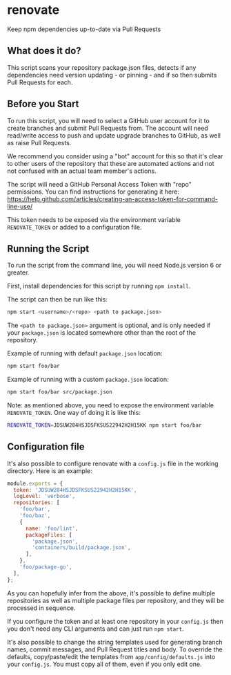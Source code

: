 # renovate

Keep npm dependencies up-to-date via Pull Requests

## What does it do?

This script scans your repository package.json files, detects if any dependencies need version updating - or pinning - and if so then submits Pull Requests for each.

## Before you Start

To run this script, you will need to select a GitHub user account for it to create branches and submit Pull Requests from. The account will need read/write access to push and update upgrade branches to GitHub, as well as raise Pull Requests.

We recommend you consider using a "bot" account for this so that it's clear to other users of the repository that these are automated actions and not not confused with an actual team member's actions.

The script will need a GitHub Personal Access Token with "repo" permissions. You can find instructions for generating it here: https://help.github.com/articles/creating-an-access-token-for-command-line-use/

This token needs to be exposed via the environment variable `RENOVATE_TOKEN` or added to a configuration file.

## Running the Script

To run the script from the command line, you will need Node.js version 6 or greater.

First, install dependencies for this script by running `npm install`.

 The script can then be run like this:

```sh
npm start <username>/<repo> <path to package.json>
```

The `<path to package.json>` argument is optional, and is only needed if your `package.json` is located somewhere other than the root of the repository.

Example of running with default `package.json` location:

```sh
npm start foo/bar
```

Example of running with a custom `package.json` location:

```sh
npm start foo/bar src/package.json
```

Note: as mentioned above, you need to expose the environment variable `RENOVATE_TOKEN`. One way of doing it is like this:

```sh
RENOVATE_TOKEN=JDSUW284HSJDSFKSUS22942H2H15KK npm start foo/bar
```

## Configuration file

It's also possible to configure renovate with a `config.js` file in the working directory. Here is an example:

```js
module.exports = {
  token: 'JDSUW284HSJDSFKSUS22942H2H15KK',
  logLevel: 'verbose',
  repositories: [
    'foo/bar',
    'foo/baz',
    {
      name: 'foo/lint',
      packageFiles: [
        'package.json',
        'containers/build/package.json',
      ],
    },
    'foo/package-go',
  ],
};
```

As you can hopefully infer from the above, it's possible to define multiple repositories as well as multiple package files per repository, and they will be processed in sequence.

If you configure the token and at least one repository in your `config.js` then you don't need any CLI arguments and can just run `npm start`.

It's also possible to change the string templates used for generating branch names, commit messages, and Pull Request titles and body. To override the defaults, copy/paste/edit the templates from `app/config/defaults.js` into your `config.js`. You must copy all of them, even if you only edit one.

